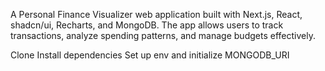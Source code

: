 A Personal Finance Visualizer web application built with Next.js, React, shadcn/ui, Recharts, and MongoDB. The app allows users to track transactions, analyze spending patterns, and manage budgets effectively.

Clone
Install dependencies
Set up env and initialize MONGODB_URI
